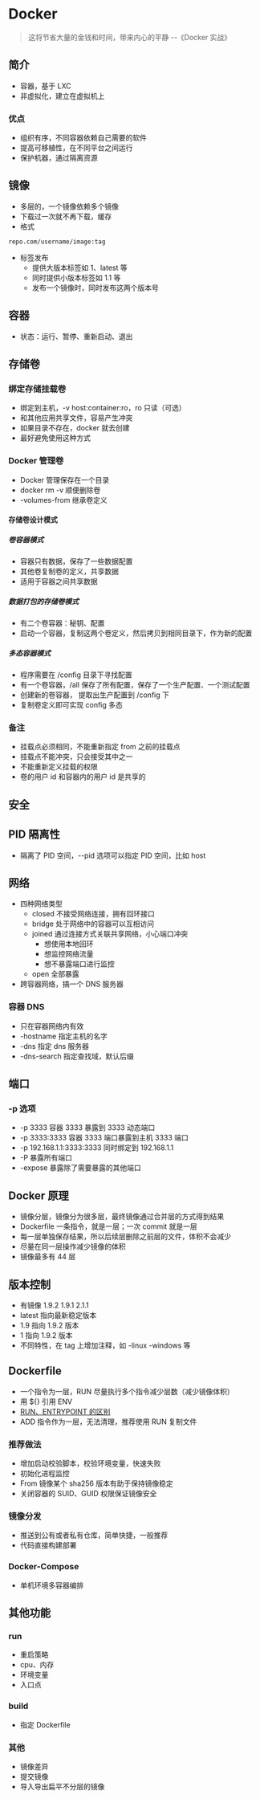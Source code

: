 # Docker

> 这将节省大量的金钱和时间，带来内心的平静 --《Docker 实战》 

## 简介 

- 容器，基于 LXC
- 非虚拟化，建立在虚拟机上

### 优点

- 组织有序，不同容器依赖自己需要的软件
- 提高可移植性，在不同平台之间运行
- 保护机器，通过隔离资源

## 镜像

- 多层的，一个镜像依赖多个镜像
- 下载过一次就不再下载，缓存
- 格式

```
repo.com/username/image:tag
```

- 标签发布
  - 提供大版本标签如 1、latest 等
  - 同时提供小版本标签如 1.1 等
  - 发布一个镜像时，同时发布这两个版本号

## 容器

- 状态：运行、暂停、重新启动、退出

## 存储卷

### 绑定存储挂载卷

- 绑定到主机，-v host:container:ro，ro 只读（可选）
- 和其他应用共享文件，容易产生冲突
- 如果目录不存在，docker 就去创建
- 最好避免使用这种方式

### Docker 管理卷

- Docker 管理保存在一个目录
- docker rm -v 顺便删除卷
- -volumes-from 继承卷定义

#### 存储卷设计模式
 
##### 卷容器模式

- 容器只有数据，保存了一些数据配置
- 其他卷复制卷的定义，共享数据
- 适用于容器之间共享数据

##### 数据打包的存储卷模式

- 有二个卷容器：秘钥、配置
- 启动一个容器，复制这两个卷定义，然后拷贝到相同目录下，作为新的配置

##### 多态容器模式

- 程序需要在 /config 目录下寻找配置
- 有一个卷容器，/all 保存了所有配置，保存了一个生产配置、一个测试配置
- 创建新的卷容器， 提取出生产配置到 /config 下
- 复制卷定义即可实现 config 多态

### 备注

- 挂载点必须相同，不能重新指定 from 之前的挂载点
- 挂载点不能冲突，只会接受其中之一
- 不能重新定义挂载的权限
- 卷的用户 id 和容器内的用户 id 是共享的

## 安全

## PID 隔离性

- 隔离了 PID 空间，--pid 选项可以指定 PID 空间，比如 host

## 网络

- 四种网络类型
  - closed 不接受网络连接，拥有回环接口
  - bridge 处于网络中的容器可以互相访问
  - joined 通过连接方式关联共享网络，小心端口冲突
    - 想使用本地回环
    - 想监控网络流量
    - 想不暴露端口进行监控
  - open 全部暴露
- 跨容器网络，搞一个 DNS 服务器

### 容器 DNS

- 只在容器网络内有效
- -hostname 指定主机的名字 
- -dns 指定 dns 服务器
- -dns-search 指定查找域，默认后缀

## 端口

### -p 选项

- -p 3333 容器 3333 暴露到 3333 动态端口
- -p 3333:3333 容器 3333 端口暴露到主机 3333 端口
- -p 192.168.1.1:3333:3333 同时绑定到 192.168.1.1
- -P 暴露所有端口
- -expose 暴露除了需要暴露的其他端口

## Docker 原理

- 镜像分层，镜像分为很多层，最终镜像通过合并层的方式得到结果
- Dockerfile 一条指令，就是一层；一次 commit 就是一层
- 每一层单独保存结果，所以后续层删除之前层的文件，体积不会减少
- 尽量在同一层操作减少镜像的体积
- 镜像最多有 44 层

## 版本控制

- 有镜像 1.9.2 1.9.1 2.1.1
- latest 指向最新稳定版本
- 1.9 指向 1.9.2 版本
- 1 指向 1.9.2 版本
- 不同特性，在 tag 上增加注释，如 -linux -windows 等

## Dockerfile

- 一个指令为一层，RUN 尽量执行多个指令减少层数（减少镜像体积）
- 用 ${} 引用 ENV 
- [RUN、ENTRYPOINT 的区别](https://goinbigdata.com/docker-run-vs-cmd-vs-entrypoint/)
- ADD 指令作为一层，无法清理，推荐使用 RUN 复制文件

### 推荐做法

- 增加启动校验脚本，校验环境变量，快速失败
- 初始化进程监控
- From 镜像某个 sha256 版本有助于保持镜像稳定
- 关闭容器的 SUID、GUID 权限保证镜像安全 

### 镜像分发

- 推送到公有或者私有仓库，简单快捷，一般推荐
- 代码直接构建部署

### Docker-Compose 

- 单机环境多容器编排

## 其他功能

### run 

- 重启策略
- cpu、内存
- 环境变量
- 入口点 

### build

- 指定 Dockerfile

### 其他

- 镜像差异
- 提交镜像
- 导入导出扁平不分层的镜像


